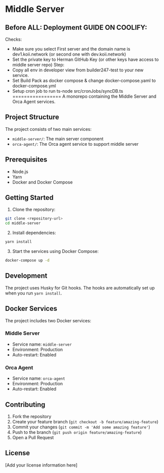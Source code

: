 # Middle Server

## Before ALL: Deployment GUIDE ON COOLIFY:
Checks:
- Make sure you select First server and the domain name is dev1.koii.network (or second one with dev.koii.network)
- Set the private key to Herman GitHub Key (or other keys have access to middle server repo)
Step:
- Copy all env in developer view from builder247-test to your new service.
- Set Build Pack as docker compose & change docker-compose.yaml to docker-compose.yml
- Setup cron job to run ts-node src/cronJobs/syncDB.ts
=================
A monorepo containing the Middle Server and Orca Agent services.

## Project Structure

The project consists of two main services:

- `middle-server/`: The main server component
- `orca-agent/`: The Orca agent service to support middle server

## Prerequisites

- Node.js
- Yarn
- Docker and Docker Compose

## Getting Started

1. Clone the repository:
```bash
git clone <repository-url>
cd middle-server
```

2. Install dependencies:
```bash
yarn install
```

3. Start the services using Docker Compose:
```bash
docker-compose up -d
```

## Development

The project uses Husky for Git hooks. The hooks are automatically set up when you run `yarn install`.

## Docker Services

The project includes two Docker services:

### Middle Server
- Service name: `middle-server`
- Environment: Production
- Auto-restart: Enabled

### Orca Agent
- Service name: `orca-agent`
- Environment: Production
- Auto-restart: Enabled

## Contributing

1. Fork the repository
2. Create your feature branch (`git checkout -b feature/amazing-feature`)
3. Commit your changes (`git commit -m 'Add some amazing feature'`)
4. Push to the branch (`git push origin feature/amazing-feature`)
5. Open a Pull Request

## License

[Add your license information here]
